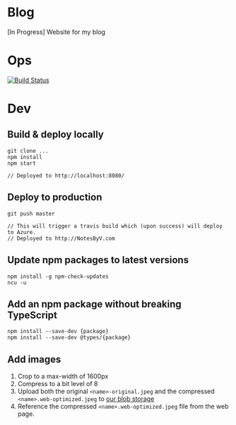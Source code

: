# Blog

[In Progress] Website for my blog

# Ops

[![Build Status](https://travis-ci.org/vivmaha/blog.svg?branch=master)](https://travis-ci.org/vivmaha/blog)

# Dev

## Build & deploy locally

    git clone ...
    npm install
    npm start

    // Deployed to http://localhost:8080/

## Deploy to production

    git push master

    // This will trigger a travis build which (upon success) will deploy to Azure. 
    // Deployed to http://NotesByV.com

## Update npm packages to latest versions

    npm install -g npm-check-updates
    ncu -u

## Add an npm package without breaking TypeScript 

    npm install --save-dev {package}
    npm install --save-dev @types/{package}

## Add images

1. Crop to a max-width of 1600px
2. Compress to a bit level of 8
3. Upload both the original `<name>-original.jpeg` and the compressed `<name>.web-optimized.jpeg` to [our blob storage](https://notesbyvmedia.blob.core.windows.net/images)
4. Reference the compressed `<name>.web-optimized.jpeg` file from the web page.
